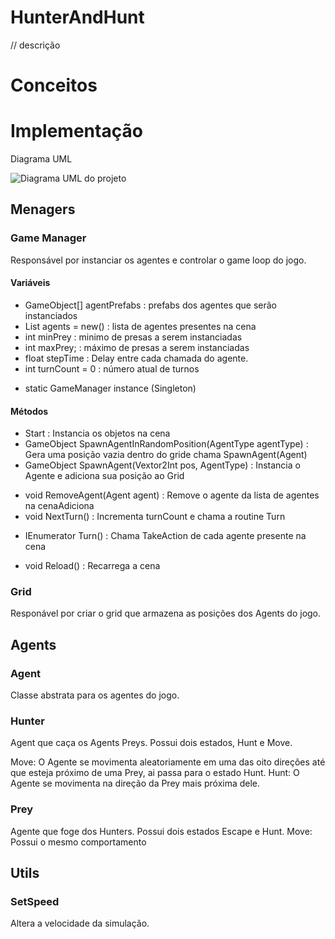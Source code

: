 # HunterAndHunt
// descrição

# Conceitos

# Implementação
Diagrama UML

![Diagrama UML do projeto](https://user-images.githubusercontent.com/78811958/233791387-626d3c42-90a8-4f3f-9cca-9edd681ee958.jpg)

## Menagers 

### Game Manager
  Responsável por instanciar os agentes e controlar o game loop do jogo.
  
#### Variáveis
  - GameObject[] agentPrefabs : prefabs dos agentes que serão instanciados
  - List<Agent> agents = new() : lista de agentes presentes na cena
  - int minPrey : minimo de presas a serem instanciadas
  - int maxPrey; : máximo de presas a serem instanciadas
  - float stepTime : Delay entre cada chamada do agente.
  - int turnCount = 0 : número atual de turnos
    
  + static GameManager instance (Singleton)
  
#### Métodos
  - Start : Instancia os objetos na cena
  - GameObject SpawnAgentInRandomPosition(AgentType agentType) : Gera uma posição vazia dentro do gride chama SpawnAgent(Agent)
  - GameObject SpawnAgent(Vextor2Int pos, AgentType) : Instancia o Agente e adiciona sua posição ao Grid
  + void RemoveAgent(Agent agent) : Remove o agente da lista de agentes na cenaAdiciona 
  + void NextTurn() : Incrementa turnCount e chama a routine Turn
  - IEnumerator Turn() : Chama TakeAction de cada agente presente na cena
  + void Reload() : Recarrega a cena
  
### Grid
  Responável por criar o grid que armazena as posições dos Agents do jogo.
  

## Agents
  

### Agent
  Classe abstrata para os agentes do jogo.
  
### Hunter
  Agent que caça os Agents Preys. Possui dois estados, Hunt e Move.
 
  Move: O Agente se movimenta aleatoriamente em uma das oito direções até que esteja próximo de uma Prey, ai passa para o estado Hunt.
  Hunt: O Agente se movimenta na direção da Prey mais próxima dele.
### Prey
  Agente que foge dos Hunters. Possui dois estados Escape e Hunt.
  Move: Possui o mesmo comportamento 
## Utils

### SetSpeed
Altera a velocidade da simulação.
